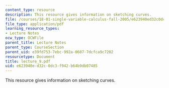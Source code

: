 ```yaml
---
content_type: resource
description: This resource gives information on sketching curves.
file: /courses/18-01-single-variable-calculus-fall-2005/e623940ed32c0dc3f942b64b9db07485_lecture_9.pdf
file_type: application/pdf
learning_resource_types:
- Lecture Notes
ocw_type: OCWFile
parent_title: Lecture Notes
parent_type: CourseSection
parent_uid: e39fd753-7ebc-992a-0607-7dcfca9c7202
resourcetype: Document
title: lecture_9.pdf
uid: e623940e-d32c-0dc3-f942-b64b9db07485
---
```

This resource gives information on sketching curves.


